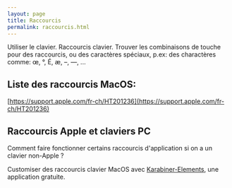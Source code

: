 ```yaml
---
layout: page
title: Raccourcis
permalink: raccourcis.html
---
```


Utiliser le clavier. Raccourcis clavier. Trouver les combinaisons de touche pour des raccourcis, ou des caractères spéciaux, p.ex: des charactères comme: œ, °, É, æ, –, —, ...  

## Liste des raccourcis MacOS:

[https://support.apple.com/fr-ch/HT201236](https://support.apple.com/fr-ch/HT201236)

## Raccourcis Apple et claviers PC

Comment faire fonctionner certains raccourcis d'application si on a un clavier non-Apple ?

Customiser des raccourcis clavier MacOS avec [Karabiner-Elements](https://karabiner-elements.pqrs.org/), une application gratuite.